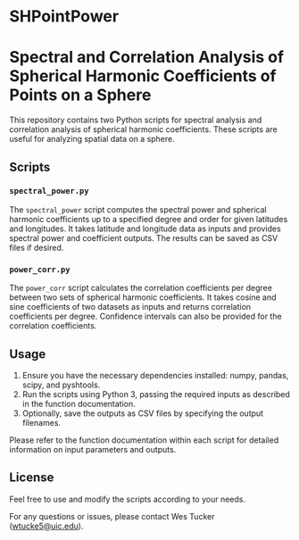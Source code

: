 # SHPointPower
# Spectral and Correlation Analysis of Spherical Harmonic Coefficients of Points on a Sphere

This repository contains two Python scripts for spectral analysis and correlation analysis of spherical harmonic coefficients. 
These scripts are useful for analyzing spatial data on a sphere.

## Scripts

### `spectral_power.py`

The `spectral_power` script computes the spectral power and spherical harmonic coefficients up to a specified degree and order for given latitudes and longitudes. 
It takes latitude and longitude data as inputs and provides spectral power and coefficient outputs. The results can be saved as CSV files if desired.

### `power_corr.py`

The `power_corr` script calculates the correlation coefficients per degree between two sets of spherical harmonic coefficients. 
It takes cosine and sine coefficients of two datasets as inputs and returns correlation coefficients per degree. 
Confidence intervals can also be provided for the correlation coefficients.

## Usage

1. Ensure you have the necessary dependencies installed: numpy, pandas, scipy, and pyshtools.
2. Run the scripts using Python 3, passing the required inputs as described in the function documentation.
3. Optionally, save the outputs as CSV files by specifying the output filenames.

Please refer to the function documentation within each script for detailed information on input parameters and outputs.

## License

Feel free to use and modify the scripts according to your needs.

For any questions or issues, please contact Wes Tucker (wtucke5@uic.edu).
